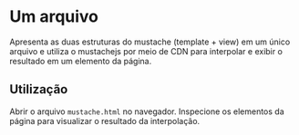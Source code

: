 # Um arquivo

Apresenta as duas estruturas do mustache (template + view) em um único arquivo e utiliza o mustachejs por meio de CDN para interpolar e exibir o resultado em um elemento da página.

## Utilização

Abrir o arquivo `mustache.html` no navegador. Inspecione os elementos da página para visualizar o resultado da interpolação.
